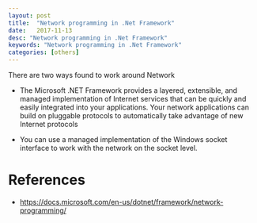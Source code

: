 ```yaml
---
layout: post
title:  "Network programming in .Net Framework"
date:   2017-11-13
desc: "Network programming in .Net Framework"
keywords: "Network programming in .Net Framework"
categories: [others]
---
```


There are two ways found to work around Network

-   The Microsoft .NET Framework provides a layered, extensible, and
    managed implementation of Internet services that can be quickly and
    easily integrated into your applications. Your network applications
    can build on pluggable protocols to automatically take advantage of
    new Internet protocols

-   You can use a managed implementation of the Windows socket interface
    to work with the network on the socket level.

References
==========

-   <https://docs.microsoft.com/en-us/dotnet/framework/network-programming/>
